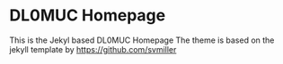 DL0MUC Homepage
===============

This is the Jekyl based DL0MUC Homepage
The theme is based on the jekyll template by https://github.com/svmiller